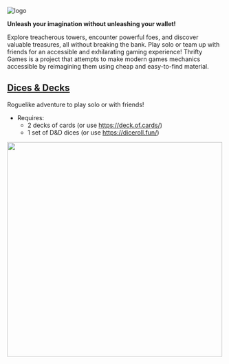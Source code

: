 ![logo](https://user-images.githubusercontent.com/7863230/226544424-03f50f5d-3417-436f-aa79-fcdcedb6ee4f.png)

**Unleash your imagination without unleashing your wallet!**

Explore treacherous towers, encounter powerful foes, and discover valuable treasures, all without breaking the bank. Play solo or team up with friends for an accessible and exhilarating gaming experience! Thrifty Games is a project that attempts to make modern games mechanics accessible by reimagining them using cheap and easy-to-find material.

## [Dices & Decks](./dices-and-decks.md)

Roguelike adventure to play solo or with friends!

- Requires:
  - 2 decks of cards (or use https://deck.of.cards/)
  - 1 set of D&D dices (or use https://diceroll.fun/)
  
<img width="500" src="https://user-images.githubusercontent.com/7863230/226544593-fc280ebd-04b7-40b9-a98d-6f51eab45872.png" />
